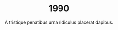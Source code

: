 ---
layout: "post"
title: "1990"
timeline: "false"
teaserText: "Penatibus nec lorem montes adipiscing porttitor augue quis pulvinar velit et? Penatibus nec lorem montes adipiscing porttitor augue quis pulvinar velit et?"
subtitle: "A tristique penatibus urna ridiculus placerat dapibus."
video: "http://player.vimeo.com/video/63683408"
teaserImg: "1990-teaser.jpg"
featureImg: "1990-feature.jpg"

statistics:
- stat: "982"
  desc: "HIV/AIDS Deaths in Canada."
  link: "http://www.phac-aspc.gc.ca/aids-sida/publication/survreport/2009/dec/9-eng.php"
  type: "webpage"

- stat: "8"
  desc: "million HIV cases globally."
  link: "http://www.worldaidscampaign.org/world-aids-day/history-of-world-aids-day/"
  type: "webpage"

- stat: "5,500,500"
  desc: "estimated HIV cases in Africa and more than 650,000 estimated AIDS cases."
  link: "http://www.avert.org/africa-aids-timeline.htm"
  type: "webpage"

global:
- item: "Ryan White dies and President Bush signs Ryan White Act."
  link: "http://www.youtube.com/watch?v=TNWCo-pIyPE"
  type: "video"

- item: "6th IAS Conference in San Francisco. Protestors boycott the US immigration policy."
  link: "http://www.youtube.com/watch?v=jShPJFc2CP0"
  type: "video"

- item: "First National Conference on Women and AIDS, Boston."
  link: "http://www.worldaidscampaign.org/world-aids-day/history-of-world-aids-day/"
  type: "website"

- item: "Act Up demands clinical trials incorporate women and people of color."
  link: "http://aids.gov/hiv-aids-basics/hiv-aids-101/aids-timeline/"
  type: "website"

- item: "The AIDS ward at Cook County Hospital in Chicago, refuses to treat women."
  link: "http://www.thebody.com/content/art390.html#1990"
  type: "website"

national:
- item: "National AIDS Strategy announced (Canada)."
  link: "http://www.actoronto.org/home.nsf/pages/acttimeline"
  type: "website"

- item: "Canadian HIV Trials Network started."
  link: "http://www.projectremember.ca/TimeLine.aspx"
  type: "website"

- item: "CAHR founded; sponsored by St. Paul's and UBC."
  link: "http://www.projectremember.ca/TimeLine.aspx"
  type: "website"

- item: "CATIE, Canada’s source for HIV and Hepatitis Information, is formed."
  link: "http://www.catie.ca/en/about/work#mission"
  type: "website"

year:
- item: "Nelson Mandela is released from Prison after 27 years behind bars."
  link: "http://www.youtube.com/watch?v=5s8xkjG8bx4"
  type: "video"

- item: "The World Health Organization removes homosexuality from its list of Mental Illnesses."
  link: "http://www.opseu.org/committees/rainbow/may-17-2013.htm"
  type: "website"

- item: "Berners-Lee who in 1990 developed a system of online links called Hypertext Transfer Protocol (or HTTP)"
  link: "http://www.cbc.ca/archives/categories/science-technology/computers/inventing-the-internet-age/the-men-who-invented-the-web.html"
  type: "webpage"

local:
- item: "Dr. Peter Jepson-Young starts a two year video diary series to educate Canadian about living with HIV."
  link: "http://www.cbc.ca/bc/features/drpeter/"
  type: "webpage"

- item: "Gay Games Held in Vancouver."
  link: "http://en.wikipedia.org/wiki/Gay_Games"
  type: "webpage"

- item: "New Vancouver Program For Gay Men 'AIDS Vancouver has alunched a new program of education and information for gay men.' Guide Magazine, Seattle Dec. 90 pg.11"
---
